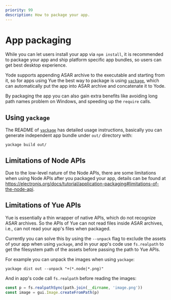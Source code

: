 ```yaml
---
priority: 99
description: How to package your app.
---
```


# App packaging

While you can let users install your app via `npm install`, it is recommended to
package your app and ship platform specific app bundles, so users can get best
desktop experience.

Yode supports appending ASAR archive to the executable and starting from it, so
for apps using Yue the best way to package is using [`yackage`][yackage], which
can automatically put the app into ASAR archive and concatenate it to Yode.

By packaging the app you can also gain extra benefits like avoiding long path
names problem on Windows, and speeding up the `require` calls.

## Using `yackage`

The README of [`yackage`][yackage] has detailed usage instructions, basically
you can generate independent app bundle under `out/` directory with:

```
yackage build out/
```

## Limitations of Node APIs

Due to the low-level nature of the Node APIs, there are some limitations when
using Node APIs after you packaged your app, details can be found at
https://electronjs.org/docs/tutorial/application-packaging#limitations-of-the-node-api.

## Limitations of Yue APIs

Yue is essentially a thin wrapper of native APIs, which do not recognize ASAR
archives. So the APIs of Yue can not read files inside ASAR archives, i.e., can
not read your app's files when packaged.

Currently you can solve this by using the `--unpack` flag to exclude the assets
of your app when using `yackage`, and in your app's code use `fs.realpath` to
get the filesystem path of the assets before passing the path to Yue APIs.

For example you can unpack the images when using `yackage`:

```
yackage dist out --unpack "+(*.node|*.png)"
```

And in app's code call `fs.realpath` before reading the images:

```js
const p = fs.realpathSync(path.join(__dirname, 'image.png'))
const image = gui.Image.createFromPath(p)
```

[yackage]: https://github.com/yue/yackage
